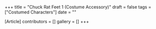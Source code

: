 +++
title = "Chuck Rat Feet 1 (Costume Accessory)"
draft = false
tags = ["Costumed Characters"]
date = ""

[Article]
contributors = []
gallery = []
+++